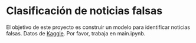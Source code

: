 
# Clasificación de noticias falsas
El objetivo de este proyecto es construir un modelo para identificar noticias falsas. Datos de [Kaggle](https://www.kaggle.com/clmentbisaillon/fake-and-real-news-dataset). Por favor, trabaja en main.ipynb.

